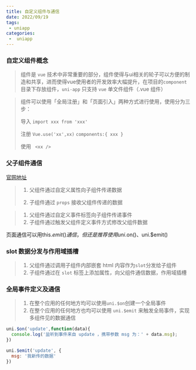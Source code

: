 ```yaml
---
title: 自定义组件与通信
date: 2022/09/19
tags:
 - uniapp
categories:
 -  uniapp
---
```


### 自定义组件概念

> 组件是 `vue` 技术中非常重要的部分，组件使得与ui相关的轮子可以方便的制造和共享，进而使得vue使用者的开发效率大幅提升，在项目的` component `目录下存放组件，`uni-app` 只支持 `vue` 单文件组件（.vue 组件）

> 组件可以使用「全局注册」和「页面引入」两种方式进行使用，使用分为三步：
>
> 导入 `import xxx from 'xxx'`
>
> 注册 `Vue.use('xx',xx)` `components:{ xxx }`
>
> 使用 ` <xx />`

### 父子组件通信

[官网地址](https://uniapp.dcloud.net.cn/tutorial/page.html#on)

> 1. 父组件通过自定义属性向子组件传递数据
>
> 2. 子组件通过 `props` 接收父组件传递的数据

> 1. 父组件通过自定义事件标签向子组件传递事件
> 2. 子组件通过触发父组件定义事件方式修改父组件数据

页面通信可以用this.$emit()通信，但还是推荐使用uni.$on()、uni.$emit()


### slot 数据分发与作用域插槽

> 1. 父组件通过调用子组件内部嵌套 html 内容作为` slot `分发给子组件
> 2. 子组件通过在 `slot` 标签上添加属性，向父组件通信数据，作用域插槽



### 全局事件定义及通信

> 1. 在整个应用的任何地方均可以使用` uni.$on `创建一个全局事件
> 2. 在整个应用的任何地方也均可以使用 `uni.$emit` 来触发全局事件，实现多组件见的数据通信

```js
uni.$on('update',function(data){
  console.log('监听到事件来自 update ，携带参数 msg 为：' + data.msg);
})
```

```js
uni.$emit('update', {
  msg: '我新传的数据'
})
```